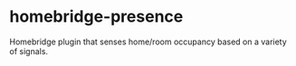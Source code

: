 # homebridge-presence
Homebridge plugin that senses home/room occupancy based on a variety of signals.
